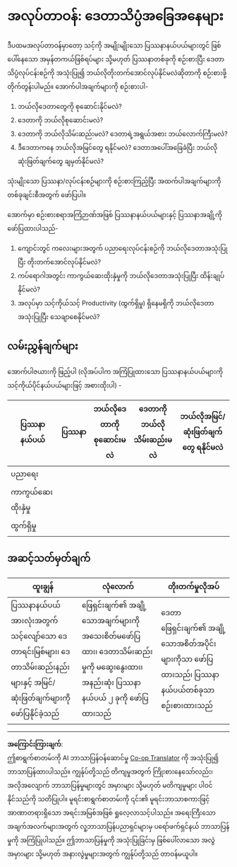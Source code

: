 <!--
CO_OP_TRANSLATOR_METADATA:
{
  "original_hash": "4e0f1773b9bee1be3b28f9fe2c71b3de",
  "translation_date": "2025-08-30T19:32:48+00:00",
  "source_file": "1-Introduction/01-defining-data-science/assignment.md",
  "language_code": "my"
}
-->
# အလုပ်တာဝန်: ဒေတာသိပ္ပံအခြေအနေများ

ဒီပထမအလုပ်တာဝန်မှာတော့ သင့်ကို အမျိုးမျိုးသော ပြဿနာနယ်ပယ်များတွင် ဖြစ်ပေါ်နေသော အမှန်တကယ်ဖြစ်ရပ်များ သို့မဟုတ် ပြဿနာတစ်ခုကို စဉ်းစားပြီး ဒေတာသိပ္ပံလုပ်ငန်းစဉ်ကို အသုံးပြု၍ ဘယ်လိုတိုးတက်အောင်လုပ်နိုင်မလဲဆိုတာကို စဉ်းစားဖို့ တိုက်တွန်းပါမည်။ အောက်ပါအချက်များကို စဉ်းစားပါ-

1. ဘယ်လိုဒေတာတွေကို စုဆောင်းနိုင်မလဲ?
1. ဒေတာကို ဘယ်လိုစုဆောင်းမလဲ?
1. ဒေတာကို ဘယ်လိုသိမ်းဆည်းမလဲ? ဒေတာရဲ့အရွယ်အစား ဘယ်လောက်ကြီးမလဲ?
1. ဒီဒေတာကနေ ဘယ်လိုအမြင်တွေ ရနိုင်မလဲ? ဒေတာအပေါ်အခြေခံပြီး ဘယ်လိုဆုံးဖြတ်ချက်တွေ ချမှတ်နိုင်မလဲ?

သုံးမျိုးသော ပြဿနာ/လုပ်ငန်းစဉ်များကို စဉ်းစားကြည့်ပြီး အထက်ပါအချက်များကို တစ်ခုချင်းစီအတွက် ဖော်ပြပါ။

အောက်မှာ စဉ်းစားစရာအကြံဉာဏ်အဖြစ် ပြဿနာနယ်ပယ်များနှင့် ပြဿနာအချို့ကို ဖော်ပြထားပါသည်-

1. ကျောင်းတွင် ကလေးများအတွက် ပညာရေးလုပ်ငန်းစဉ်ကို ဘယ်လိုဒေတာအသုံးပြုပြီး တိုးတက်အောင်လုပ်နိုင်မလဲ?
1. ကပ်ရောဂါအတွင်း ကာကွယ်ဆေးထိုးနှံမှုကို ဘယ်လိုဒေတာအသုံးပြုပြီး ထိန်းချုပ်နိုင်မလဲ?
1. အလုပ်မှာ သင့်ကိုယ်သင့် Productivity (ထွက်ရှိမှု) ရှိနေမရှိကို ဘယ်လိုဒေတာအသုံးပြုပြီး သေချာစေနိုင်မလဲ?

## လမ်းညွှန်ချက်များ

အောက်ပါဇယားကို ဖြည့်ပါ (လိုအပ်ပါက အကြံပြုထားသော ပြဿနာနယ်ပယ်များကို သင့်ကိုယ်ပိုင်နယ်ပယ်များဖြင့် အစားထိုးပါ) -

| ပြဿနာနယ်ပယ် | ပြဿနာ | ဘယ်လိုဒေတာကို စုဆောင်းမလဲ | ဒေတာကို ဘယ်လိုသိမ်းဆည်းမလဲ | ဘယ်လိုအမြင်/ဆုံးဖြတ်ချက်တွေ ရနိုင်မလဲ | 
|----------------|---------|-----------------------|-----------------------|--------------------------------------|
| ပညာရေး | | | | |
| ကာကွယ်ဆေးထိုးနှံမှု | | | | |
| ထွက်ရှိမှု | | | | |

## အဆင့်သတ်မှတ်ချက်

ထူးချွန် | လုံလောက် | တိုးတက်မှုလိုအပ်
--- | --- | -- |
ပြဿနာနယ်ပယ်အားလုံးအတွက် သင့်လျော်သော ဒေတာရင်းမြစ်များ၊ ဒေတာသိမ်းဆည်းနည်းများနှင့် အမြင်/ဆုံးဖြတ်ချက်များကို ဖော်ပြနိုင်ခဲ့သည် | ဖြေရှင်းချက်၏ အချို့သောအချက်များကို အသေးစိတ်မဖော်ပြထား၊ ဒေတာသိမ်းဆည်းမှုကို မဆွေးနွေးထား၊ အနည်းဆုံး ပြဿနာနယ်ပယ် ၂ ခုကို ဖော်ပြထားသည် | ဒေတာဖြေရှင်းချက်၏ အချို့သောအစိတ်အပိုင်းများကိုသာ ဖော်ပြထားသည်၊ ပြဿနာနယ်ပယ်တစ်ခုသာ စဉ်းစားထားသည် |

---

**အကြောင်းကြားချက်**:  
ဤစာရွက်စာတမ်းကို AI ဘာသာပြန်ဝန်ဆောင်မှု [Co-op Translator](https://github.com/Azure/co-op-translator) ကို အသုံးပြု၍ ဘာသာပြန်ထားပါသည်။ ကျွန်ုပ်တို့သည် တိကျမှုအတွက် ကြိုးစားနေသော်လည်း၊ အလိုအလျောက် ဘာသာပြန်မှုများတွင် အမှားများ သို့မဟုတ် မတိကျမှုများ ပါဝင်နိုင်သည်ကို သတိပြုပါ။ မူရင်းစာရွက်စာတမ်းကို ၎င်း၏ မူရင်းဘာသာစကားဖြင့် အာဏာတရားရှိသော အရင်းအမြစ်အဖြစ် ရှုလေ့လာသင့်ပါသည်။ အရေးကြီးသော အချက်အလက်များအတွက် လူ့ဘာသာပြန်ပညာရှင်များမှ ပရော်ဖက်ရှင်နယ် ဘာသာပြန်မှုကို အကြံပြုပါသည်။ ဤဘာသာပြန်မှုကို အသုံးပြုခြင်းမှ ဖြစ်ပေါ်လာသော အလွဲအမှားများ သို့မဟုတ် အနားလွဲမှုများအတွက် ကျွန်ုပ်တို့သည် တာဝန်မယူပါ။